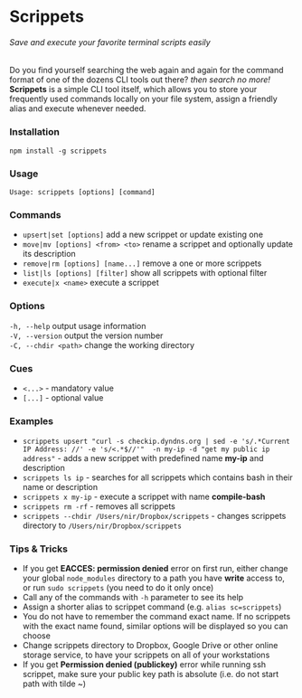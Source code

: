 # Scrippets

###### Save and execute your favorite terminal scripts easily

Do you find yourself searching the web again and again for the command format of one of the dozens 
CLI tools out there? _then search no more!_  
**Scrippets** is a simple CLI tool itself, which allows you to store your frequently used commands
locally on your file system, assign a friendly alias and execute whenever needed.

### Installation
`npm install -g scrippets`

### Usage
`Usage: scrippets [options] [command]`

### Commands
* `upsert|set [options]`         add a new scrippet or update existing one  
* `move|mv [options] <from> <to>`      rename a scrippet and optionally update its description
* `remove|rm [options] [name...]`  remove a one or more scrippets  
* `list|ls [options] [filter]`   show all scrippets with optional filter  
* `execute|x <name>`              execute a scrippet

### Options
`-h, --help`          output usage information  
`-V, --version`       output the version number  
`-C, --chdir <path>`  change the working directory  

### Cues
* `<...>` - mandatory value
* `[...]` - optional value

### Examples
* `scrippets upsert "curl -s checkip.dyndns.org | sed -e 's/.*Current IP Address: //' -e 's/<.*$//'" 
  -n my-ip -d "get my public ip address"` - adds a new scrippet
  with predefined name **my-ip** and description
* `scrippets ls ip` - searches for all scrippets which contains bash in their name or description
* `scrippets x my-ip` - execute a scrippet with name **compile-bash**
* `scrippets rm -rf` - removes all scrippets
* `scrippets --chdir /Users/nir/Dropbox/scrippets` - changes scrippets directory to `/Users/nir/Dropbox/scrippets`

### Tips & Tricks
* If you get **EACCES: permission denied** error on first run, either change your global `node_modules` directory
to a path you have **write** access to, or run `sudo scrippets` (you need to do it only once)
* Call any of the commands with `-h` parameter to see its help
* Assign a shorter alias to scrippet command (e.g. `alias sc=scrippets`)
* You do not have to remember the command exact name. If no scrippets with the exact name found, similar options
will be displayed so you can choose
* Change scrippets directory to Dropbox, Google Drive or other online storage service, to have your scrippets on all 
of your workstations
* If you get **Permission denied (publickey)** error while running ssh scrippet, make sure your public key path is
absolute (i.e. do not start path with tilde ~)